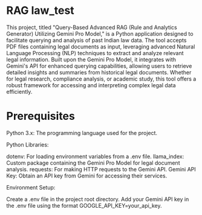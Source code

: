 # RAG law_test
 This project, titled "Query-Based Advanced RAG (Rule and Analytics Generator) Utilizing Gemini Pro Model," is a Python application designed to facilitate querying and analysis of past Indian law data. The tool accepts PDF files containing legal documents as input, leveraging advanced Natural Language Processing (NLP) techniques to extract and analyze relevant legal information. Built upon the Gemini Pro Model, it integrates with Gemini's API for enhanced querying capabilities, allowing users to retrieve detailed insights and summaries from historical legal documents. Whether for legal research, compliance analysis, or academic study, this tool offers a robust framework for accessing and interpreting complex legal data efficiently.
# Prerequisites
  Python 3.x: The programming language used for the project.

Python Libraries:

dotenv: For loading environment variables from a .env file.
llama_index: Custom package containing the Gemini Pro Model for legal document analysis.
requests: For making HTTP requests to the Gemini API.
Gemini API Key: Obtain an API key from Gemini for accessing their services.

Environment Setup:

Create a .env file in the project root directory.
Add your Gemini API key in the .env file using the format GOOGLE_API_KEY=your_api_key.
